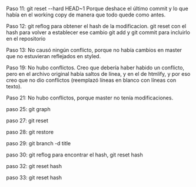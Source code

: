 Paso 11: git reset --hard HEAD~1
Porque deshace el último commit y lo que había en el working copy de manera que todo quede como antes.

Paso 12: git reflog para obtener el hash de la modificacion.
git reset con el hash para volver a establecer ese cambio
git add y git commit para incluirlo en el repositorio

Paso 13: No causó ningún conflicto, porque no había cambios en master que no estuvieran reflejados en styled.

Paso 19: No hubo conflictos. Creo que debería haber habido un conflicto, pero en el archivo original había saltos de línea, y en el de htmlify, y por eso creo que no dio conflictos (reemplazó líneas en blanco con líneas con texto).

Paso 21: No hubo conflictos, porque master no tenía modificaciones.

paso 25: git graph

paso 27: git reset

paso 28: git restore

paso 29: git branch -d title

paso 30: git reflog para encontrar el hash, git reset hash

paso 32: git reset hash

paso 33: git reset hash
